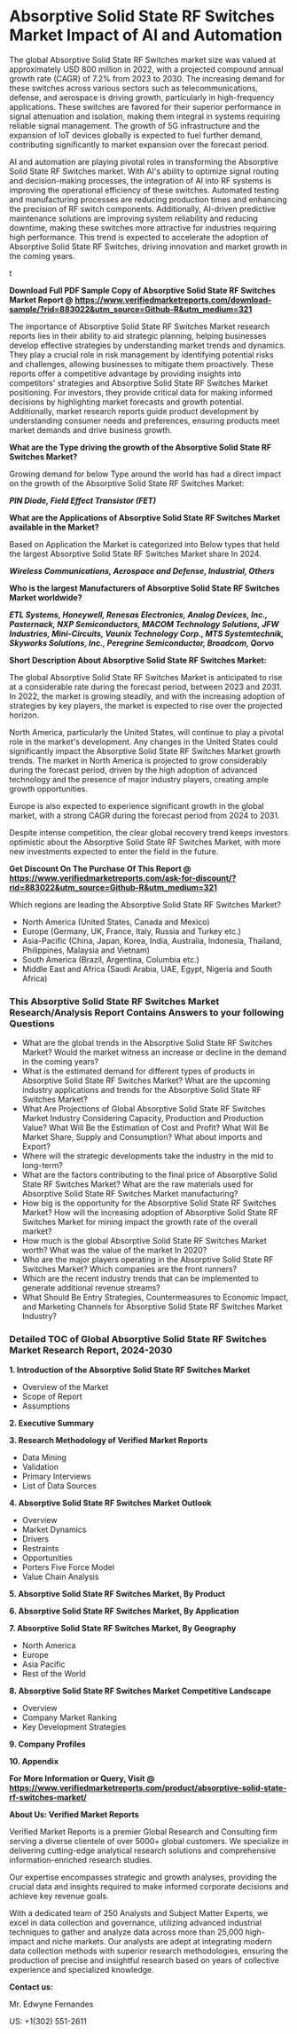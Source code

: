 <meta name="title" content="Global Absorptive Solid State RF Switches Market Impact of AI and Automation"><meta name="description" content="The global Absorptive Solid State RF Switches market size was valued at approximately USD 800 million in 2022, with a projected compound annual growth rate (CAGR) of 7"><meta name="title" content="Absorptive Solid State RF Switches Market Size, Share, Scope, Trends, Growth, Opportunities, Analysis, Forecast"><h1>Absorptive Solid State RF Switches Market Impact of AI and Automation</h1><p>The global Absorptive Solid State RF Switches market size was valued at approximately USD 800 million in 2022, with a projected compound annual growth rate (CAGR) of 7.2% from 2023 to 2030. The increasing demand for these switches across various sectors such as telecommunications, defense, and aerospace is driving growth, particularly in high-frequency applications. These switches are favored for their superior performance in signal attenuation and isolation, making them integral in systems requiring reliable signal management. The growth of 5G infrastructure and the expansion of IoT devices globally is expected to fuel further demand, contributing significantly to market expansion over the forecast period.</p><p>AI and automation are playing pivotal roles in transforming the Absorptive Solid State RF Switches market. With AI's ability to optimize signal routing and decision-making processes, the integration of AI into RF systems is improving the operational efficiency of these switches. Automated testing and manufacturing processes are reducing production times and enhancing the precision of RF switch components. Additionally, AI-driven predictive maintenance solutions are improving system reliability and reducing downtime, making these switches more attractive for industries requiring high performance. This trend is expected to accelerate the adoption of Absorptive Solid State RF Switches, driving innovation and market growth in the coming years.</p>t</p><p id="" class=""><strong>Download Full PDF Sample Copy of Absorptive Solid State RF Switches Market Report @ <a href="https://www.verifiedmarketreports.com/download-sample/?rid=883022&utm_source=Github-R&utm_medium=321" target="_blank">https://www.verifiedmarketreports.com/download-sample/?rid=883022&utm_source=Github-R&utm_medium=321</a></strong></p><p>The importance of&nbsp;Absorptive Solid State RF Switches Market research reports lies in their ability to aid strategic planning, helping businesses develop effective strategies by understanding market trends and dynamics. They play a crucial role in risk management by identifying potential risks and challenges, allowing businesses to mitigate them proactively. These reports offer a competitive advantage by providing insights into competitors' strategies and Absorptive Solid State RF Switches Market positioning. For investors, they provide critical data for making informed decisions by highlighting market forecasts and growth potential. Additionally, market research reports guide product development by understanding consumer needs and preferences, ensuring products meet market demands and drive business growth.</p><p><strong>What are the&nbsp;Type driving the growth of the Absorptive Solid State RF Switches Market?</strong></p><p id="" class="">Growing demand for below Type around the world has had a direct impact on the growth of the Absorptive Solid State RF Switches Market:</p><em><strong>PIN Diode, Field Effect Transistor (FET)</strong></em></p><strong>What are the&nbsp;Applications&nbsp;of Absorptive Solid State RF Switches Market available in the Market?</strong></p><p id="" class="">Based on Application the Market is categorized into Below types that held the largest Absorptive Solid State RF Switches Market share In 2024.</p><em><strong>Wireless Communications, Aerospace and Defense, Industrial, Others</strong></em></p><strong>Who is the largest Manufacturers of Absorptive Solid State RF Switches Market worldwide?</strong></p><p><em><strong>ETL Systems, Honeywell, Renesas Electronics, Analog Devices, Inc., Pasternack, NXP Semiconductors, MACOM Technology Solutions, JFW Industries, Mini-Circuits, Vaunix Technology Corp., MTS Systemtechnik, Skyworks Solutions, Inc., Peregrine Semiconductor, Broadcom, Qorvo</strong></em></p><p id="" class=""><strong>Short Description About Absorptive Solid State RF Switches Market:</strong></p><p>The global Absorptive Solid State RF Switches Market is anticipated to rise at a considerable rate during the forecast period, between 2023 and 2031. In 2022, the market is growing steadily, and with the increasing adoption of strategies by key players, the market is expected to rise over the projected horizon.</p><p>North America, particularly the United States, will continue to play a pivotal role in the market's development. Any changes in the United States could significantly impact the Absorptive Solid State RF Switches Market growth trends. The market in North America is projected to grow considerably during the forecast period, driven by the high adoption of advanced technology and the presence of major industry players, creating ample growth opportunities.</p><p>Europe is also expected to experience significant growth in the global market, with a strong CAGR during the forecast period from 2024 to 2031.</p><p>Despite intense competition, the clear global recovery trend keeps investors optimistic about the Absorptive Solid State RF Switches Market, with more new investments expected to enter the field in the future.</p><p id="" class=""><strong>Get Discount On The Purchase Of This Report @ <a href="https://www.verifiedmarketreports.com/ask-for-discount/?rid=883022&utm_source=Github-R&utm_medium=321" target="_blank">https://www.verifiedmarketreports.com/ask-for-discount/?rid=883022&utm_source=Github-R&utm_medium=321</a></strong></p>Which regions are leading the Absorptive Solid State RF Switches Market?</p><ul><li>North America (United States, Canada and Mexico)</li><li>Europe (Germany, UK, France, Italy, Russia and Turkey etc.)</li><li>Asia-Pacific (China, Japan, Korea, India, Australia, Indonesia, Thailand, Philippines, Malaysia and Vietnam)</li><li>South America (Brazil, Argentina, Columbia etc.)</li><li>Middle East and Africa (Saudi Arabia, UAE, Egypt, Nigeria and South Africa)</li></ul><h3 id="" class="">This Absorptive Solid State RF Switches Market Research/Analysis Report Contains Answers to your following Questions</h3><ul><li>What are the global trends in the Absorptive Solid State RF Switches Market? Would the market witness an increase or decline in the demand in the coming years?</li><li>What is the estimated demand for different types of products in Absorptive Solid State RF Switches Market? What are the upcoming industry applications and trends for the Absorptive Solid State RF Switches Market?</li><li>What Are Projections of Global Absorptive Solid State RF Switches Market Industry Considering Capacity, Production and Production Value? What Will Be the Estimation of Cost and Profit? What Will Be Market Share, Supply and Consumption? What about imports and Export?</li><li>Where will the strategic developments take the industry in the mid to long-term?</li><li>What are the factors contributing to the final price of Absorptive Solid State RF Switches Market? What are the raw materials used for Absorptive Solid State RF Switches Market manufacturing?</li><li>How big is the opportunity for the Absorptive Solid State RF Switches Market? How will the increasing adoption of Absorptive Solid State RF Switches Market for mining impact the growth rate of the overall market?</li><li>How much is the global Absorptive Solid State RF Switches Market worth? What was the value of the market In 2020?</li><li>Who are the major players operating in the Absorptive Solid State RF Switches Market? Which companies are the front runners?</li><li>Which are the recent industry trends that can be implemented to generate additional revenue streams?</li><li>What Should Be Entry Strategies, Countermeasures to Economic Impact, and Marketing Channels for Absorptive Solid State RF Switches Market Industry?</li></ul><h3 id="" class="">Detailed TOC of Global Absorptive Solid State RF Switches Market Research Report, 2024-2030</h3><p id="" class=""><strong>1. Introduction of the Absorptive Solid State RF Switches Market</strong></p><ul><li>Overview of the Market</li><li>Scope of Report</li><li>Assumptions</li></ul><p id="" class=""><strong>2. Executive Summary</strong></p><p id="" class=""><strong>3. Research Methodology of Verified Market Reports</strong></p><ul><li>Data Mining</li><li>Validation</li><li>Primary Interviews</li><li>List of Data Sources</li></ul><p id="" class=""><strong>4. Absorptive Solid State RF Switches Market Outlook</strong></p><ul><li>Overview</li><li>Market Dynamics</li><li>Drivers</li><li>Restraints</li><li>Opportunities</li><li>Porters Five Force Model</li><li>Value Chain Analysis</li></ul><p id="" class=""><strong>5. Absorptive Solid State RF Switches Market, By Product</strong></p><p id="" class=""><strong>6. Absorptive Solid State RF Switches Market, By Application</strong></p><p id="" class=""><strong>7. Absorptive Solid State RF Switches Market, By Geography</strong></p><ul><li>North America</li><li>Europe</li><li>Asia Pacific</li><li>Rest of the World</li></ul><p id="" class=""><strong>8. Absorptive Solid State RF Switches Market Competitive Landscape</strong></p><ul><li>Overview</li><li>Company Market Ranking</li><li>Key Development Strategies</li></ul><p id="" class=""><strong>9. Company Profiles</strong></p><p id="" class=""><strong>10. Appendix</strong></p><p id="" class=""><strong>For More Information or Query, Visit @ <a href="https://www.verifiedmarketreports.com/product/absorptive-solid-state-rf-switches-market/" target="_blank">https://www.verifiedmarketreports.com/product/absorptive-solid-state-rf-switches-market/</a></strong></p><p id="" class=""><strong>About Us: Verified Market Reports</strong></p><p id="" class="">Verified Market Reports is a premier Global Research and Consulting firm serving a diverse clientele of over 5000+ global customers. We specialize in delivering cutting-edge analytical research solutions and comprehensive information-enriched research studies.</p><p id="" class="">Our expertise encompasses strategic and growth analyses, providing the crucial data and insights required to make informed corporate decisions and achieve key revenue goals.</p><p id="" class="">With a dedicated team of 250 Analysts and Subject Matter Experts, we excel in data collection and governance, utilizing advanced industrial techniques to gather and analyze data across more than 25,000 high-impact and niche markets. Our analysts are adept at integrating modern data collection methods with superior research methodologies, ensuring the production of precise and insightful research based on years of collective experience and specialized knowledge.</p><p id="" class=""><strong>Contact us:</strong></p><p id="" class="">Mr. Edwyne Fernandes</p><p id="" class="">US: +1(302) 551-2611</p>